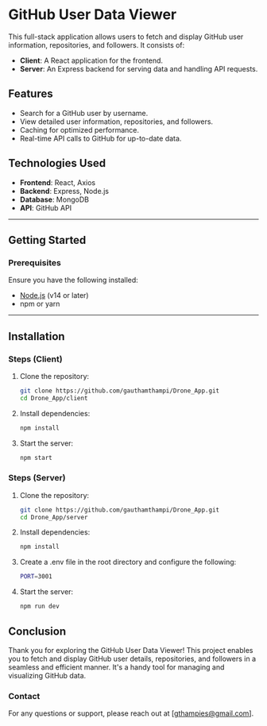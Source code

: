 # GitHub User Data Viewer

This full-stack application allows users to fetch and display GitHub user information, repositories, and followers. It consists of:

- **Client**: A React application for the frontend.
- **Server**: An Express backend for serving data and handling API requests.

## Features

- Search for a GitHub user by username.
- View detailed user information, repositories, and followers.
- Caching for optimized performance.
- Real-time API calls to GitHub for up-to-date data.

## Technologies Used

- **Frontend**: React, Axios
- **Backend**: Express, Node.js
- **Database**: MongoDB
- **API**: GitHub API

---

## Getting Started

### Prerequisites

Ensure you have the following installed:

- [Node.js](https://nodejs.org/) (v14 or later)
- npm or yarn

---

## Installation

### Steps (Client)

1. Clone the repository:
   ```bash
   git clone https://github.com/gauthamthampi/Drone_App.git
   cd Drone_App/client

2. Install dependencies:
   ```bash
   npm install

3. Start the server:
   ```bash
   npm start

### Steps (Server)

1. Clone the repository:
   ```bash
   git clone https://github.com/gauthamthampi/Drone_App.git
   cd Drone_App/server

2. Install dependencies:
   ```bash
   npm install

3. Create a .env file in the root directory and configure the following:
    ```bash
    PORT=3001

4. Start the server:
   ```bash
   npm run dev


## Conclusion

Thank you for exploring the GitHub User Data Viewer! This project enables you to fetch and display GitHub user details, repositories, and followers in a seamless and efficient manner. It's a handy tool for managing and visualizing GitHub data.

### Contact

For any questions or support, please reach out at [gthampies@gmail.com].

